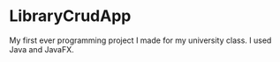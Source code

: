 # LibraryCrudApp
My first ever programming project I made for my university class. I used Java and JavaFX.
